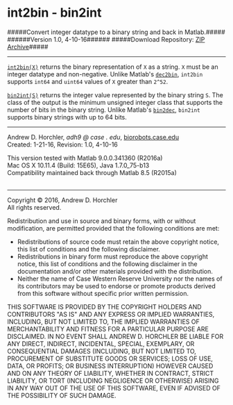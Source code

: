 int2bin - bin2int
========
#####Convert integer datatype to a binary string and back in Matlab.#####
######Version 1.0, 4-10-16######
#####Download Repository: [ZIP Archive](https://github.com/horchler/int2bin/archive/master.zip)#####

--------

[```int2bin(X)```](https://github.com/horchler/int2bin/blob/master/int2bin.m) returns the binary representation of ```X``` as a string. ```X``` must be an integer datatype and non-negative. Unlike Matlab's [```dec2bin```](http://www.mathworks.com/help/matlab/ref/dec2bin.html), ```int2bin``` supports ```int64``` and ```uint64``` values of ```X``` greater than ```2^52```.  
  
[```bin2int(S)```](https://github.com/horchler/bin2int/blob/master/bin2int.m) returns the integer value represented by the binary string ```S```. The class of the output is the minimum unsigned integer class that supports the number of bits in the binary string. Unlike Matlab's [```bin2dec```](http://www.mathworks.com/help/matlab/ref/bin2dec.html), ```bin2int``` supports binary strings with up to 64 bits.
&nbsp;  

--------

Andrew D. Horchler, *adh9 @ case . edu*, [biorobots.case.edu](http://biorobots.case.edu/)  
Created: 1-21-16, Revision: 1.0, 4-10-16  

This version tested with Matlab 9.0.0.341360 (R2016a)  
Mac OS X 10.11.4 (Build: 15E65), Java 1.7.0_75-b13  
Compatibility maintained back through Matlab 8.5 (R2015a)  
&nbsp;  

--------

Copyright &copy; 2016, Andrew D. Horchler  
All rights reserved.  

Redistribution and use in source and binary forms, with or without modification, are permitted provided that the following conditions are met:
 * Redistributions of source code must retain the above copyright notice, this list of conditions and the following disclaimer.
 * Redistributions in binary form must reproduce the above copyright notice, this list of conditions and the following disclaimer in the documentation and/or other materials provided with the distribution.
 * Neither the name of Case Western Reserve University nor the names of its contributors may be used to endorse or promote products derived from this software without specific prior written permission.

THIS SOFTWARE IS PROVIDED BY THE COPYRIGHT HOLDERS AND CONTRIBUTORS "AS IS" AND ANY EXPRESS OR IMPLIED WARRANTIES, INCLUDING, BUT NOT LIMITED TO, THE IMPLIED WARRANTIES OF MERCHANTABILITY AND FITNESS FOR A PARTICULAR PURPOSE ARE DISCLAIMED. IN NO EVENT SHALL ANDREW D. HORCHLER BE LIABLE FOR ANY DIRECT, INDIRECT, INCIDENTAL, SPECIAL, EXEMPLARY, OR CONSEQUENTIAL DAMAGES (INCLUDING, BUT NOT LIMITED TO, PROCUREMENT OF SUBSTITUTE GOODS OR SERVICES; LOSS OF USE, DATA, OR PROFITS; OR BUSINESS INTERRUPTION) HOWEVER CAUSED AND ON ANY THEORY OF LIABILITY, WHETHER IN CONTRACT, STRICT LIABILITY, OR TORT (INCLUDING NEGLIGENCE OR OTHERWISE) ARISING IN ANY WAY OUT OF THE USE OF THIS SOFTWARE, EVEN IF ADVISED OF THE POSSIBILITY OF SUCH DAMAGE.